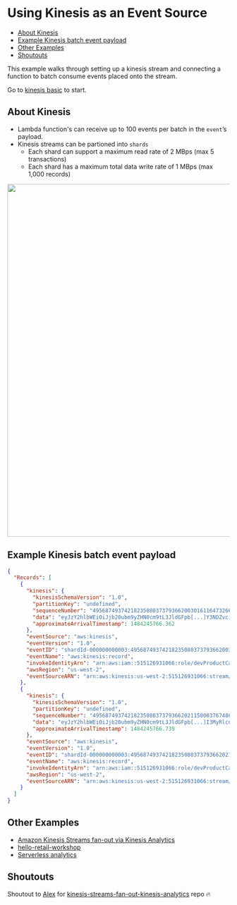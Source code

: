 # Using Kinesis as an Event Source

- [About Kinesis](#about-kinesis)
- [Example Kinesis batch event payload](#example-kinesis-batch-event-payload)
- [Other Examples](#other-examples)
- [Shoutouts](#shoutouts)

This example walks through setting up a kinesis stream and connecting a function to batch consume events placed onto the stream.

Go to [kinesis basic](./kinesis-basic) to start.

## About Kinesis

- Lambda function's can receive up to 100 events per batch in the `event`’s payload.
- Kinesis streams can be partioned into `shards`
    - Each shard can support a maximum read rate of 2 MBps (max 5 transactions)
    - Each shard has a maximum total data write rate of 1 MBps (max 1,000 records)

<img src="https://user-images.githubusercontent.com/532272/32869755-7d651856-ca2d-11e7-9373-6da55973a9ca.png" width="800" />

## Example Kinesis batch event payload

```json
{
  "Records": [
    {
      "kinesis": {
        "kinesisSchemaVersion": "1.0",
        "partitionKey": "undefined",
        "sequenceNumber": "49568749374218235080373793662003016116473266703358230578",
        "data": "eyJzY2hlbWEiOiJjb20ubm9yZHN0cm9tL3JldGFpb[...]Y3NDZvciBNZW4ifX0=",
        "approximateArrivalTimestamp": 1484245766.362
      },
      "eventSource": "aws:kinesis",
      "eventVersion": "1.0",
      "eventID": "shardId-000000000003:49568749374218235080373793662003016116473266703358230578",
      "eventName": "aws:kinesis:record",
      "invokeIdentityArn": "arn:aws:iam::515126931066:role/devProductCatalogReaderWriter",
      "awsRegion": "us-west-2",
      "eventSourceARN": "arn:aws:kinesis:us-west-2:515126931066:stream/devRetailStream"
    },
    {
      "kinesis": {
        "kinesisSchemaVersion": "1.0",
        "partitionKey": "undefined",
        "sequenceNumber": "49568749374218235080373793662021150003767486140978823218",
        "data": "eyJzY2hlbWEiOiJjb20ubm9yZHN0cm9tL3JldGFpb[...]I3MyRlcnMgZm9yIE1lbiJ9fQ==",
        "approximateArrivalTimestamp": 1484245766.739
      },
      "eventSource": "aws:kinesis",
      "eventVersion": "1.0",
      "eventID": "shardId-000000000003:49568749374218235080373793662021150003767486140978823218",
      "eventName": "aws:kinesis:record",
      "invokeIdentityArn": "arn:aws:iam::515126931066:role/devProductCatalogReaderWriter",
      "awsRegion": "us-west-2",
      "eventSourceARN": "arn:aws:kinesis:us-west-2:515126931066:stream/devRetailStream"
    }
  ]
}
```

## Other Examples

- [Amazon Kinesis Streams fan-out via Kinesis Analytics](https://github.com/alexcasalboni/kinesis-streams-fan-out-kinesis-analytics)
- [hello-retail-workshop](https://github.com/Nordstrom/hello-retail-workshop)
- [Serverless analytics](https://github.com/sbstjn/serverless-analytics)

## Shoutouts

Shoutout to [Alex](https://github.com/alexcasalboni/) for [kinesis-streams-fan-out-kinesis-analytics](https://github.com/alexcasalboni/kinesis-streams-fan-out-kinesis-analytics/) repo 🔥

